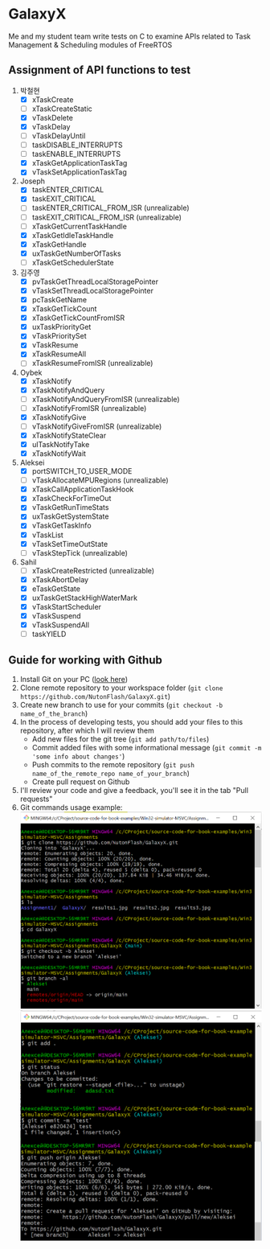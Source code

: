 # GalaxyX
Me and my student team write tests on C to examine APIs related to Task Management &amp; Scheduling modules of FreeRTOS
## Assignment of API functions to test
1. 박철현
   - [x] xTaskCreate
   - [ ] xTaskCreateStatic
   - [x] vTaskDelete
   - [x] vTaskDelay
   - [ ] vTaskDelayUntil
   - [ ] taskDISABLE_INTERRUPTS
   - [ ] taskENABLE_INTERRUPTS
   - [x] xTaskGetApplicationTaskTag
   - [x] vTaskSetApplicationTaskTag
2. Joseph
   - [x] taskENTER_CRITICAL
   - [x] taskEXIT_CRITICAL
   - [ ] taskENTER_CRITICAL_FROM_ISR (unrealizable)
   - [ ] taskEXIT_CRITICAL_FROM_ISR (unrealizable)
   - [ ] xTaskGetCurrentTaskHandle
   - [x] xTaskGetIdleTaskHandle
   - [x] xTaskGetHandle
   - [x] uxTaskGetNumberOfTasks
   - [ ] xTaskGetSchedulerState
3. 김주영
   - [x] pvTaskGetThreadLocalStoragePointer
   - [x] vTaskSetThreadLocalStoragePointer
   - [x] pcTaskGetName
   - [x] xTaskGetTickCount
   - [x] xTaskGetTickCountFromISR
   - [x] uxTaskPriorityGet
   - [x] vTaskPrioritySet
   - [x] vTaskResume
   - [x] xTaskResumeAll
   - [ ] xTaskResumeFromISR (unrealizable)
4. Oybek
   - [x] xTaskNotify
   - [x] xTaskNotifyAndQuery
   - [ ] xTaskNotifyAndQueryFromISR (unrealizable)
   - [ ] xTaskNotifyFromISR (unrealizable)
   - [x] xTaskNotifyGive
   - [ ] vTaskNotifyGiveFromISR (unrealizable)
   - [x] xTaskNotifyStateClear
   - [x] ulTaskNotifyTake
   - [x] xTaskNotifyWait
5. Aleksei
   - [x] portSWITCH_TO_USER_MODE
   - [ ] vTaskAllocateMPURegions (unrealizable)
   - [x] xTaskCallApplicationTaskHook
   - [x] xTaskCheckForTimeOut
   - [x] vTaskGetRunTimeStats
   - [x] uxTaskGetSystemState
   - [x] vTaskGetTaskInfo
   - [x] vTaskList
   - [x] vTaskSetTimeOutState
   - [ ] vTaskStepTick (unrealizable)
6. Sahil
   - [ ] xTaskCreateRestricted (unrealizable)
   - [x] xTaskAbortDelay
   - [x] eTaskGetState
   - [x] uxTaskGetStackHighWaterMark
   - [x] vTaskStartScheduler
   - [x] vTaskSuspend
   - [x] vTaskSuspendAll
   - [ ] taskYIELD
## Guide for working with Github
1. Install Git on your PC ([look here](https://github.com/git-guides/install-git))
2. Clone remote repository to your workspace folder (`git clone https://github.com/NutonFlash/GalaxyX.git`)
4. Create new branch to use for your commits (`git checkout -b name_of_the_branch`)
5. In the process of developing tests, you should add your files to this repository, after which I will review them
   - Add new files for the git tree (`git add path/to/files`)
   - Commit added files with some informational message (`git commit -m 'some info about changes'`)
   - Push commits to the remote repository (`git push name_of_the_remote_repo name_of_your_branch`)
   - Create pull request on Github
6. I'll review your code and give a feedback, you'll see it in the tab "Pull requests"
7. Git commands usage example:
![git commands](/doc/git_commands1.png)
![git commands](/doc/git_commands2.png)
